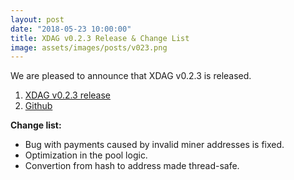 ```yaml
---
layout: post
date: "2018-05-23 10:00:00"
title: XDAG v0.2.3 Release & Change List
image: assets/images/posts/v023.png
---
```


We are pleased to announce that XDAG v0.2.3 is released.

1. [XDAG v0.2.3 release](https://github.com/XDagger/xdag/releases/tag/0.2.3)
2. [Github](https://github.com/XDagger/xdag)

**Change list:**

- Bug with payments caused by invalid miner addresses is fixed.
- Optimization in the pool logic.
- Convertion from hash to address made thread-safe.